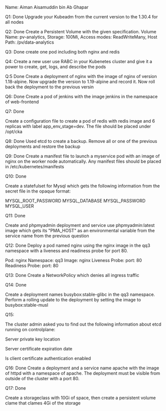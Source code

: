Name: Aiman Aisamuddin bin Ab Ghapar

Q1: Done
Upgrade your Kubeadm from the current version to the 1.30.4 for all nodes

Q2: Done
Create a Persistent Volume with the given specification.
Volume Name: pv-analytics, Storage: 100Mi, Access modes: ReadWriteMany, Host Path: /pv/data-analytics

Q3: Done
create one pod including both nginx and redis

Q4:
Create a new user use RABC in your Kubenetes cluster and give it a power to create, get, logs, and describe the pods

Q:5 Done
Create a deployment of nginx with the image of nginx of version 1.18-alpine. Now upgrade the version to 1.19-alpine and record it. Now roll back the deployment to the previous versin

Q6: Done
Create a pod of jenkins with the image jenkins in the namespace of web-frontend

Q7: Done

Create a configuration file to create a pod of redis with redis image and 6 replicas with label app_env_stage=dev. The file should be placed under /opt/cka

Q8: Done
Used etcd to create a backup. Remove all or one of the previous deployments and restore the backup

Q9: Done
Create a manifest file to launch a myservice pod with an image of nginx on the worker node automatically. Any manifest files should be placed in /etc/kubernetes/manifests

Q10: Done

Create a statefulset for Mysql which gets the following information from the secret file in the opaque format:

MYSQL_ROOT_PASSWORD
MYSQL_DATABASE
MYSQL_PASSWORD
MYSQL_USER

Q11: Done

Create and phpmyadmin deployment and service use phpmyadmin:latest image which gets its "PMA_HOST" as an environmental variable from the service name from the previous question

Q12: Done
Deploy a pod named nginx using the nginx image in the qq3 namespace with a liveness and readiness probe for port 80.

Pod: nginx Namespace: qq3 Image: nginx Liveness Probe: port: 80 Readiness Probe: port: 80

Q13: Done
Create a NetworkPolicy which denies all ingress traffic

Q14: Done

Create a deployment names busybox:stable-glibc in the qq3 namespace. Perform a rolling update to the deployment by setting the image to busybox:stable-musl

Q15:

The cluster admin asked you to find out the following information about etcd running on controlplane:

Server private key location

Server certificate expiration date

Is client certificate authentication enabled

Q16: Done
Create a deployment and a service name apache with the image of httpd with a namespace of apache. The deployment must be visible from outside of the cluster with a port 80.

Q17: Done

Create a storageclass with 10Gi of space, then create a persistent volume clame that clames 4Gi of the storage
